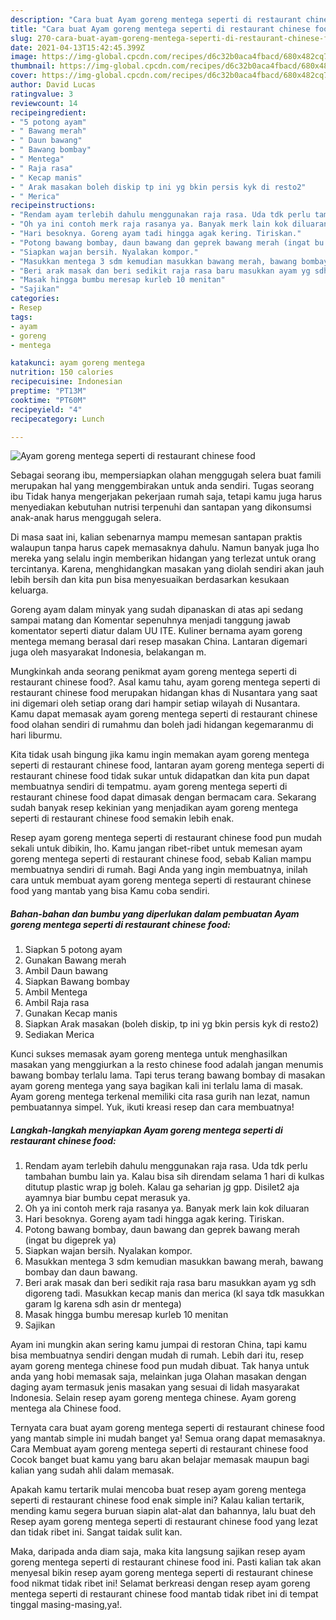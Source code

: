 ```yaml
---
description: "Cara buat Ayam goreng mentega seperti di restaurant chinese food yang nikmat Untuk Jualan"
title: "Cara buat Ayam goreng mentega seperti di restaurant chinese food yang nikmat Untuk Jualan"
slug: 270-cara-buat-ayam-goreng-mentega-seperti-di-restaurant-chinese-food-yang-nikmat-untuk-jualan
date: 2021-04-13T15:42:45.399Z
image: https://img-global.cpcdn.com/recipes/d6c32b0aca4fbacd/680x482cq70/ayam-goreng-mentega-seperti-di-restaurant-chinese-food-foto-resep-utama.jpg
thumbnail: https://img-global.cpcdn.com/recipes/d6c32b0aca4fbacd/680x482cq70/ayam-goreng-mentega-seperti-di-restaurant-chinese-food-foto-resep-utama.jpg
cover: https://img-global.cpcdn.com/recipes/d6c32b0aca4fbacd/680x482cq70/ayam-goreng-mentega-seperti-di-restaurant-chinese-food-foto-resep-utama.jpg
author: David Lucas
ratingvalue: 3
reviewcount: 14
recipeingredient:
- "5 potong ayam"
- " Bawang merah"
- " Daun bawang"
- " Bawang bombay"
- " Mentega"
- " Raja rasa"
- " Kecap manis"
- " Arak masakan boleh diskip tp ini yg bkin persis kyk di resto2"
- " Merica"
recipeinstructions:
- "Rendam ayam terlebih dahulu menggunakan raja rasa. Uda tdk perlu tambahan bumbu lain ya. Kalau bisa sih direndam selama 1 hari di kulkas ditutup plastic wrap jg boleh. Kalau ga seharian jg gpp. Disilet2 aja ayamnya biar bumbu cepat merasuk ya."
- "Oh ya ini contoh merk raja rasanya ya. Banyak merk lain kok diluaran"
- "Hari besoknya. Goreng ayam tadi hingga agak kering. Tiriskan."
- "Potong bawang bombay, daun bawang dan geprek bawang merah (ingat bu digeprek ya)"
- "Siapkan wajan bersih. Nyalakan kompor."
- "Masukkan mentega 3 sdm kemudian masukkan bawang merah, bawang bombay dan daun bawang."
- "Beri arak masak dan beri sedikit raja rasa baru masukkan ayam yg sdh digoreng tadi. Masukkan kecap manis dan merica (kl saya tdk masukkan garam lg karena sdh asin dr mentega)"
- "Masak hingga bumbu meresap kurleb 10 menitan"
- "Sajikan"
categories:
- Resep
tags:
- ayam
- goreng
- mentega

katakunci: ayam goreng mentega 
nutrition: 150 calories
recipecuisine: Indonesian
preptime: "PT13M"
cooktime: "PT60M"
recipeyield: "4"
recipecategory: Lunch

---
```



![Ayam goreng mentega seperti di restaurant chinese food](https://img-global.cpcdn.com/recipes/d6c32b0aca4fbacd/680x482cq70/ayam-goreng-mentega-seperti-di-restaurant-chinese-food-foto-resep-utama.jpg)

Sebagai seorang ibu, mempersiapkan olahan menggugah selera buat famili merupakan hal yang menggembirakan untuk anda sendiri. Tugas seorang ibu Tidak hanya mengerjakan pekerjaan rumah saja, tetapi kamu juga harus menyediakan kebutuhan nutrisi terpenuhi dan santapan yang dikonsumsi anak-anak harus menggugah selera.

Di masa  saat ini, kalian sebenarnya mampu memesan santapan praktis walaupun tanpa harus capek memasaknya dahulu. Namun banyak juga lho mereka yang selalu ingin memberikan hidangan yang terlezat untuk orang tercintanya. Karena, menghidangkan masakan yang diolah sendiri akan jauh lebih bersih dan kita pun bisa menyesuaikan berdasarkan kesukaan keluarga. 

Goreng ayam dalam minyak yang sudah dipanaskan di atas api sedang sampai matang dan Komentar sepenuhnya menjadi tanggung jawab komentator seperti diatur dalam UU ITE. Kuliner bernama ayam goreng mentega memang berasal dari resep masakan China. Lantaran digemari juga oleh masyarakat Indonesia, belakangan m.

Mungkinkah anda seorang penikmat ayam goreng mentega seperti di restaurant chinese food?. Asal kamu tahu, ayam goreng mentega seperti di restaurant chinese food merupakan hidangan khas di Nusantara yang saat ini digemari oleh setiap orang dari hampir setiap wilayah di Nusantara. Kamu dapat memasak ayam goreng mentega seperti di restaurant chinese food olahan sendiri di rumahmu dan boleh jadi hidangan kegemaranmu di hari liburmu.

Kita tidak usah bingung jika kamu ingin memakan ayam goreng mentega seperti di restaurant chinese food, lantaran ayam goreng mentega seperti di restaurant chinese food tidak sukar untuk didapatkan dan kita pun dapat membuatnya sendiri di tempatmu. ayam goreng mentega seperti di restaurant chinese food dapat dimasak dengan bermacam cara. Sekarang sudah banyak resep kekinian yang menjadikan ayam goreng mentega seperti di restaurant chinese food semakin lebih enak.

Resep ayam goreng mentega seperti di restaurant chinese food pun mudah sekali untuk dibikin, lho. Kamu jangan ribet-ribet untuk memesan ayam goreng mentega seperti di restaurant chinese food, sebab Kalian mampu membuatnya sendiri di rumah. Bagi Anda yang ingin membuatnya, inilah cara untuk membuat ayam goreng mentega seperti di restaurant chinese food yang mantab yang bisa Kamu coba sendiri.

<!--inarticleads1-->

##### Bahan-bahan dan bumbu yang diperlukan dalam pembuatan Ayam goreng mentega seperti di restaurant chinese food:

1. Siapkan 5 potong ayam
1. Gunakan  Bawang merah
1. Ambil  Daun bawang
1. Siapkan  Bawang bombay
1. Ambil  Mentega
1. Ambil  Raja rasa
1. Gunakan  Kecap manis
1. Siapkan  Arak masakan (boleh diskip, tp ini yg bkin persis kyk di resto2)
1. Sediakan  Merica


Kunci sukses memasak ayam goreng mentega untuk menghasilkan masakan yang menggiurkan a la resto chinese food adalah jangan menumis bawang bombay terlalu lama. Tapi terus terang bawang bombay di masakan ayam goreng mentega yang saya bagikan kali ini terlalu lama di masak. Ayam goreng mentega terkenal memiliki cita rasa gurih nan lezat, namun pembuatannya simpel. Yuk, ikuti kreasi resep dan cara membuatnya! 

<!--inarticleads2-->

##### Langkah-langkah menyiapkan Ayam goreng mentega seperti di restaurant chinese food:

1. Rendam ayam terlebih dahulu menggunakan raja rasa. Uda tdk perlu tambahan bumbu lain ya. Kalau bisa sih direndam selama 1 hari di kulkas ditutup plastic wrap jg boleh. Kalau ga seharian jg gpp. Disilet2 aja ayamnya biar bumbu cepat merasuk ya.
1. Oh ya ini contoh merk raja rasanya ya. Banyak merk lain kok diluaran
1. Hari besoknya. Goreng ayam tadi hingga agak kering. Tiriskan.
1. Potong bawang bombay, daun bawang dan geprek bawang merah (ingat bu digeprek ya)
1. Siapkan wajan bersih. Nyalakan kompor.
1. Masukkan mentega 3 sdm kemudian masukkan bawang merah, bawang bombay dan daun bawang.
1. Beri arak masak dan beri sedikit raja rasa baru masukkan ayam yg sdh digoreng tadi. Masukkan kecap manis dan merica (kl saya tdk masukkan garam lg karena sdh asin dr mentega)
1. Masak hingga bumbu meresap kurleb 10 menitan
1. Sajikan


Ayam ini mungkin akan sering kamu jumpai di restoran China, tapi kamu bisa membuatnya sendiri dengan mudah di rumah. Lebih dari itu, resep ayam goreng mentega chinese food pun mudah dibuat. Tak hanya untuk anda yang hobi memasak saja, melainkan juga Olahan masakan dengan daging ayam termasuk jenis masakan yang sesuai di lidah masyarakat Indonesia. Selain resep ayam goreng mentega chinese. Ayam goreng mentega ala Chinese food. 

Ternyata cara buat ayam goreng mentega seperti di restaurant chinese food yang mantab simple ini mudah banget ya! Semua orang dapat memasaknya. Cara Membuat ayam goreng mentega seperti di restaurant chinese food Cocok banget buat kamu yang baru akan belajar memasak maupun bagi kalian yang sudah ahli dalam memasak.

Apakah kamu tertarik mulai mencoba buat resep ayam goreng mentega seperti di restaurant chinese food enak simple ini? Kalau kalian tertarik, mending kamu segera buruan siapin alat-alat dan bahannya, lalu buat deh Resep ayam goreng mentega seperti di restaurant chinese food yang lezat dan tidak ribet ini. Sangat taidak sulit kan. 

Maka, daripada anda diam saja, maka kita langsung sajikan resep ayam goreng mentega seperti di restaurant chinese food ini. Pasti kalian tak akan menyesal bikin resep ayam goreng mentega seperti di restaurant chinese food nikmat tidak ribet ini! Selamat berkreasi dengan resep ayam goreng mentega seperti di restaurant chinese food mantab tidak ribet ini di tempat tinggal masing-masing,ya!.

